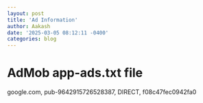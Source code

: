 ```yaml
---
layout: post
title: 'Ad Information'
author: Aakash
date: '2025-03-05 08:12:11 -0400'
categories: blog
---
```



# AdMob app-ads.txt file
google.com, pub-9642915726528387, DIRECT, f08c47fec0942fa0